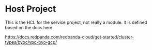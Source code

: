 # Host Project

This is the HCL for the service project, not really a module. It is defined based on the docs here

https://docs.redpanda.com/redpanda-cloud/get-started/cluster-types/byoc/vpc-byo-gcp/